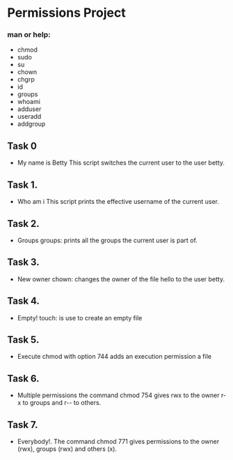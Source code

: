# Permissions Project
### man or help:
* chmod
* sudo
* su
* chown
* chgrp
* id
* groups
* whoami
* adduser
* useradd
* addgroup

## Task 0
* My name is Betty
This script switches the current user to the user betty.

## Task 1.
* Who am i
This script prints the effective username of the current user.

## Task 2.
* Groups
groups: prints all the groups the current user is part of.

## Task 3.
* New owner
chown: changes the owner of the file hello to the user betty.

## Task 4.
* Empty!
touch: is use to create an empty file

## Task 5.
* Execute
chmod with option 744 adds an execution permission a file

## Task 6.
* Multiple permissions
the command chmod 754 gives rwx to the owner r-x to groups and  r-- to others.

## Task 7.
* Everybody!.
The command chmod 771 gives permissions to the owner (rwx), groups (rwx) and others (x).


